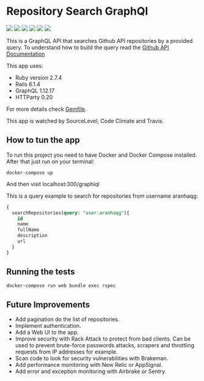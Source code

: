 # Repository Search GraphQl

<p align="center">

  <p align="left">
    <a href="https://ruby.ci/aranhaqg/repo-search-api"><img src="https://ruby.ci/badges/558d6f7d-2090-48eb-bf13-9d84448fd2dc/rspec"></a>
    <a href="https://ruby.ci/aranhaqg/repo-search-api"><img src="https://ruby.ci/badges/558d6f7d-2090-48eb-bf13-9d84448fd2dc/ruby_critic"></a>
    <a href="https://ruby.ci/aranhaqg/repo-search-api"><img src="https://ruby.ci/badges/558d6f7d-2090-48eb-bf13-9d84448fd2dc/rubocop"></a>
    <a href="https://ruby.ci/aranhaqg/repo-search-api"><img src="https://ruby.ci/badges/558d6f7d-2090-48eb-bf13-9d84448fd2dc/brakeman"></a>
    <a href="https://ruby.ci/aranhaqg/repo-search-api"><img src="https://ruby.ci/badges/558d6f7d-2090-48eb-bf13-9d84448fd2dc/reek"></a>
    <a href="https://ruby.ci/aranhaqg/repo-search-api"><img src="https://ruby.ci/badges/558d6f7d-2090-48eb-bf13-9d84448fd2dc/bundler_audit"></a>
  </p>
</p>

<!-- [![SourceLevel](https://app.sourcelevel.io/github/aranhaqg/-/contentful-recipes.svg)](https://app.sourcelevel.io/github/aranhaqg/-/contentful-recipes)  -->
<!-- [![Maintainability](https://api.codeclimate.com/v1/badges/0f46ce2dd832c2015eb5/maintainability)](https://codeclimate.com/github/aranhaqg/contentful-recipes/maintainability) -->

This is a GraphQL API that searches Github API repositories by a provided query. To understand how to build the query read the [Github API Documentation](https://docs.github.com/en/search-github/searching-on-github/searching-for-repositories)

This app uses:

* Ruby version 2.7.4
* Rails 6.1.4
* GraphQL 1.12.17
* HTTParty 0.20

For more details check [Gemfile](Gemfile).

This app is watched by SourceLevel, Code Climate and Travis.
## How to tun the app
To run this project you need to have Docker and Docker Compose installed. After that just run on your terminal:

```
docker-compose up
```
And then visit localhost:300/graphiql

This is a query example to search for repositories from username aranhaqg:

```sql
{
  searchRepositories(query: "user:aranhaqg"){
    id
    name
    fullName
    description 
    url
  }
}
```

## Running the tests

```
docker-compose run web bundle exec rspec
```
## Future Improvements

* Add pagination do the list of repositories.
* Implement authentication.
* Add a Web UI to the app.
* Improve security with Rack Attack to protect from bad clients. Can be used to prevent brute-force passwords attacks, scrapers and throttling requests from IP addresses for example.
* Scan code to look for security vulnerabilities with Brakeman.
* Add performance monitoring with New Relic or AppSignal.  
* Add error and exception monitoring with Airbrake or Sentry.  
